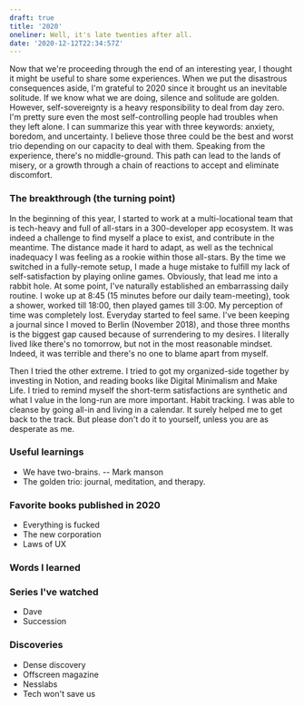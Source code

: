 ```yaml
---
draft: true
title: '2020'
oneliner: Well, it's late twenties after all.
date: '2020-12-12T22:34:57Z'
---
```


Now that we're proceeding through the end of an interesting year, I thought it might be useful to share some experiences. When we put the disastrous consequences aside, I'm grateful to 2020 since it brought us an inevitable solitude. If we know what we are doing, silence and solitude are golden. However, self-sovereignty is a heavy responsibility to deal from day zero. I'm pretty sure even the most self-controlling people had troubles when they left alone. I can summarize this year with three keywords: anxiety, boredom, and uncertainty. I believe those three could be the best and worst trio depending on our capacity to deal with them. Speaking from the experience, there's no middle-ground. This path can lead to the lands of misery, or a growth through a chain of reactions to accept and eliminate discomfort.

### The breakthrough (the turning point)

In the beginning of this year, I started to work at a multi-locational team that is tech-heavy and full of all-stars in a 300-developer app ecosystem. It was indeed a challenge to find myself a place to exist, and contribute in the meantime. The distance made it hard to adapt, as well as the technical inadequacy I was feeling as a rookie within those all-stars. By the time we switched in a fully-remote setup, I made a huge mistake to fulfill my lack of self-satisfaction by playing online games. Obviously, that lead me into a rabbit hole. At some point, I've naturally established an embarrassing daily routine. I woke up at 8:45 (15 minutes before our daily team-meeting), took a shower, worked till 18:00, then played games till 3:00. My perception of time was completely lost. Everyday started to feel same. I've been keeping a journal since I moved to Berlin (November 2018), and those three months is the biggest gap caused because of surrendering to my desires. I literally lived like there's no tomorrow, but not in the most reasonable mindset. Indeed, it was terrible and there's no one to blame apart from myself.

Then I tried the other extreme. I tried to got my organized-side together by investing in Notion, and reading books like Digital Minimalism and Make Life. I tried to remind myself the short-term satisfactions are synthetic and what I value in the long-run are more important. Habit tracking. I was able to cleanse by going all-in and living in a calendar. It surely helped me to get back to the track. But please don't do it to yourself, unless you are as desperate as me.

### Useful learnings

- We have two-brains. -- Mark manson
- The golden trio: journal, meditation, and therapy.

### Favorite books published in 2020

- Everything is fucked
- The new corporation
- Laws of UX

### Words I learned

### Series I've watched

- Dave
- Succession

### Discoveries

- Dense discovery
- Offscreen magazine
- Nesslabs
- Tech won't save us
